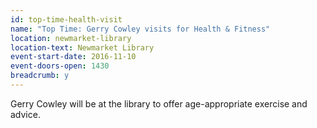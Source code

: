```yaml
---
id: top-time-health-visit
name: "Top Time: Gerry Cowley visits for Health & Fitness"
location: newmarket-library
location-text: Newmarket Library
event-start-date: 2016-11-10
event-doors-open: 1430
breadcrumb: y
---
```


Gerry Cowley will be at the library to offer age-appropriate exercise and advice.
